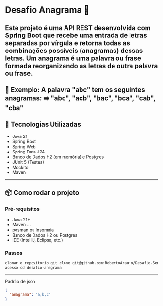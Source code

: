 # Desafio Anagrama 🔄

Este projeto é uma API REST desenvolvida com **Spring Boot** que recebe uma entrada de letras separadas por vírgula e retorna todas as combinações possíveis (anagramas) dessas letras.
Um anagrama é uma palavra ou frase formada reorganizando as letras de outra palavra ou frase.
---
📌 Exemplo:
A palavra "abc" tem os seguintes anagramas:
➡️ "abc", "acb", "bac", "bca", "cab", "cba"
---

## 🔧 Tecnologias Utilizadas

- Java 21
- Spring Boot
- Spring Web
- Spring Data JPA
- Banco de Dados H2 (em memória) e Postgres
- JUnit 5 (Testes)
- Mockito
- Maven

---

## 📦 Como rodar o projeto

### Pré-requisitos

- Java 21+
- Maven ...
- posman ou Insomnia
- Banco de Dados H2 ou Postgres
- IDE (IntelliJ, Eclipse, etc.)

### Passos

```bash
clonar o repositorio git clone git@github.com:RobertoAraujo/Desafio-Senior.git
acesso cd desafio-anagrama
```
---
Padrão de json
```json
{
  "anagrama": "a,b,c"
}
```

